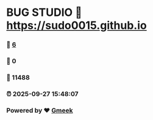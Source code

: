# BUG STUDIO :link: https://sudo0015.github.io 
### :page_facing_up: [6](https://sudo0015.github.io/tag.html) 
### :speech_balloon: 0 
### :hibiscus: 11488 
### :alarm_clock: 2025-09-27 15:48:07 
### Powered by :heart: [Gmeek](https://github.com/Meekdai/Gmeek)
